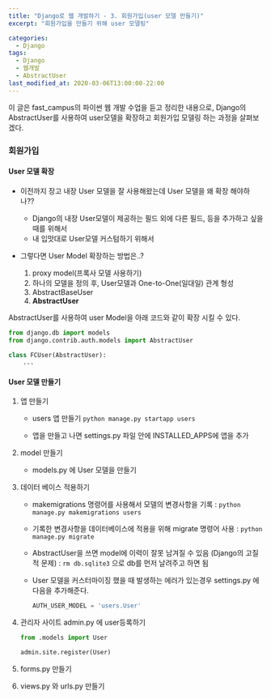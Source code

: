 ```yaml
---
title: "Django로 웹 개발하기 - 3. 회원가입(user 모델 만들기)"
excerpt: "회원가입을 만들기 위해 user 모델링"

categories:
  - Django
tags:
  - Django
  - 웹개발
  - AbstractUser
last_modified_at: 2020-03-06T13:00:00-22:00
---
```


이 글은 fast_campus의 파이썬 웹 개발 수업을 듣고 정리한 내용으로, Django의 AbstractUser를 사용하여 user모델을 확장하고 회원가입 모델링 하는 과정을 살펴보겠다.

### 회원가입

#### User 모델 확장

- 이전까지 장고 내장 User 모델을 잘 사용해왔는데 User 모델을 왜 확장 해야하나??

  - Django의 내장 User모델이 제공하는 필드 외에 다른 필드, 등을 추가하고 싶을 때를 위해서
  - 내 입맛대로 User모델 커스텀하기 위해서

- 그렇다면 User Model 확장하는 방법은..?
  1. proxy model(프록사 모델 사용하기)
  2. 하나의 모델을 정의 후, User모델과 One-to-One(일대일) 관계 형성
  3. AbstractBaseUser
  4. **AbstractUser**

AbstractUser를 사용하여 user Model을 아래 코드와 같이 확장 시킬 수 있다.

```py
from django.db import models
from django.contrib.auth.models import AbstractUser

class FCUser(AbstractUser):
	...
```

#### User 모델 만들기

1. 앱 만들기

   - users 앱 만들기
     `python manage.py startapp users`

   - 앱을 만들고 나면 settings.py 파일 안에 INSTALLED_APPS에 앱을 추가

2. model 만들기

   - models.py 에 User 모델을 만들기

3. 데이터 베이스 적용하기

   - makemigrations 명령어를 사용해서 모델의 변경사항을 기록 : `python manage.py makemigrations users`

   - 기록한 변경사항을 데이터베이스에 적용을 위해 migrate 명령어 사용 : `python manage.py migrate`

   - AbstractUser을 쓰면 model에 이력이 잘못 남겨질 수 있음 (Django의 고질적 문제) : `rm db.sqlite3` 으로 db를 먼저 날려주고 하면 됨

   - User 모델을 커스터마이징 했을 때 발생하는 에러가 있는경우 settings.py 에 다음을 추가해준다.

     ```py
     AUTH_USER_MODEL = 'users.User'
     ```

4. 관리자 사이트 admin.py 에 user등록하기

   ```py
   from .models import User

   admin.site.register(User)
   ```

5. forms.py 만들기

6. views.py 와 urls.py 만들기
